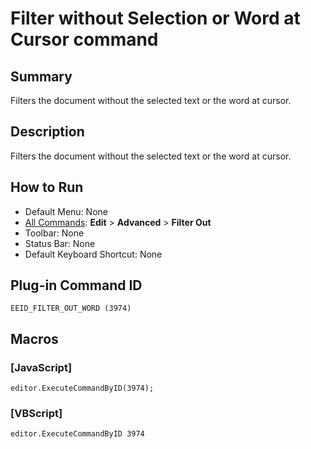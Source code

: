 # Filter without Selection or Word at Cursor command

## Summary

Filters the document without the selected text or the word at cursor.

## Description

Filters the document without the selected text or the word at cursor.

## How to Run

- Default Menu: None
- [All Commands](../tools/all_commands): **Edit** \> **Advanced**
\> **Filter Out**
- Toolbar: None
- Status Bar: None
- Default Keyboard Shortcut: None

## Plug-in Command ID

```
EEID_FILTER_OUT_WORD (3974)```

## Macros

### \[JavaScript\]

```
editor.ExecuteCommandByID(3974);
```

### \[VBScript\]

```
editor.ExecuteCommandByID 3974
```
